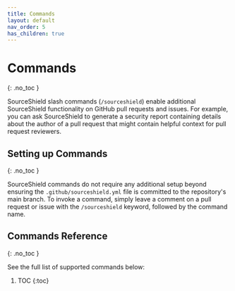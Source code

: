 ```yaml
---
title: Commands
layout: default
nav_order: 5
has_children: true
---
```


# Commands
{: .no_toc }

SourceShield slash commands (`/sourceshield`) enable additional SourceShield functionality on GitHub pull requests and issues. For example, you can ask SourceShield to generate a security report containing details about the author of a pull request that might contain helpful context for pull request reviewers.

## Setting up Commands
{: .no_toc }

SourceShield commands do not require any additional setup beyond ensuring the `.github/sourceshield.yml` file is committed to the repository's main branch. To invoke a command, simply leave a comment on a pull request or issue with the `/sourceshield` keyword, followed by the command name.

## Commands Reference
{: .no_toc }

See the full list of supported commands below:

1. TOC
{:toc}